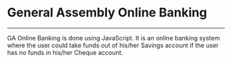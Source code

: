 # General Assembly Online Banking
***

GA Online Banking is done using JavaScript. It is an online banking system where the user could take funds out of his/her Savings account if the user has no funds in his/her Cheque account.
